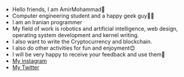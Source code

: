 - Hello friends, I am AmirMohammad👋
- Computer engineering student and a happy geek guy👨‍💻
- I am an Iranian programmer
- My field of work is robotics and artificial intelligence, web design, operating system development and kernel writing.
- I also want to write the Cryptocurrency and blockchain.
- I also do other activities for fun and enjoyment😊
- I will be very happy to receive your feedback and use them💖 
- <a href="">My instagram</a>
- <a href="https://twitter.com/Amirmohammad_kz" target="_blank">My Twitter</a>

